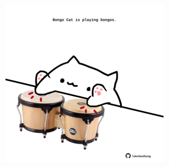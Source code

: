 <!-- built at 11/10/2024, 16:00:43 UTC -->
<p align="center">
  <img width="500" height="500" src="./ReadmeImage.svg">
</p>

